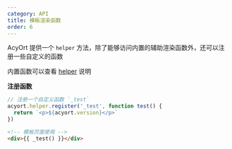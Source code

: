 ```yaml
---
category: API
title: 模板渲染函数
order: 6
---
```


AcyOrt 提供一个 `helper` 方法，除了能够访问内置的辅助渲染函数外，还可以注册一些自定义的函数

内置函数可以查看 [helper](/docs/helper/) 说明

**注册函数**

```js
// 注册一个自定义函数 `_test`
acyort.helper.register('_test', function test() {
  return `<p>${acyort.version}</p>`
})
```

```html
<!-- 模板页面使用 -->
<div>{{ _test() }}</div>
```
